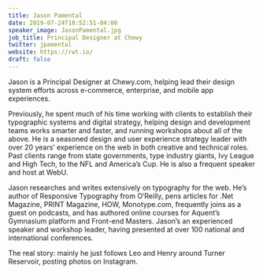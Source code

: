 ```yaml
---
title: Jason Pamental
date: 2019-07-24T18:52:51-04:00
speaker_image: JasonPamental.jpg
job_title: Principal Designer at Chewy
twitter: jpamental
website: https://rwt.io/
draft: false
---
```


Jason is a Principal Designer at Chewy.com, helping lead their design system efforts across e-commerce, enterprise, and mobile app experiences.

Previously, he spent much of his time working with clients to establish their typographic systems and digital strategy, helping design and development teams works smarter and faster, and running workshops about all of the above. He is a seasoned design and user experience strategy leader with over 20 years’ experience on the web in both creative and technical roles. Past clients range from state governments, type industry giants, Ivy League and High Tech, to the NFL and America’s Cup. He is also a frequent speaker and host at WebU.

Jason researches and writes extensively on typography for the web. He’s author of Responsive Typography from O’Reilly, pens articles for .Net Magazine, PRINT Magazine, HOW, Monotype.com, frequently joins as a guest on podcasts, and has authored online courses for Aquent’s Gymnasium platform and Front-end Masters. Jason’s an experienced speaker and workshop leader, having presented at over 100 national and international conferences.

The real story: mainly he just follows Leo and Henry around Turner Reservoir, posting photos on Instagram.
